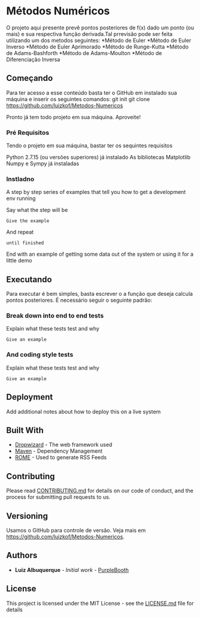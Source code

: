 # Métodos Numéricos 

O projeto aqui presente prevê pontos posteriores de f(x) dado um ponto (ou mais) e sua respectiva função derivada.Tal prrevisão pode ser feita 
utilizando um dos metodos seguintes:
    *Método de Euler
    *Método de Euler Inverso
    *Método de Euler Aprimorado
    *Método de Runge-Kutta
    *Método de Adams-Bashforth
    *Método de Adams-Moulton
    *Método de Diferenciação Inversa


## Começando

Para ter acesso a esse conteúdo basta ter o GitHub em instalado sua máquina e inserir os seguintes comandos:
git init
git clone https://github.com/luizkof/Metodos-Numericos

Pronto já tem todo projeto em sua máquina. Aproveite!

### Pré Requisitos

Tendo o projeto em sua máquina, bastar ter os sequintes requisitos

Python 2.7.15 (ou versões superiores) já instalado
As bibliotecas Matplotlib Numpy e Sympy já instaladas


### Instladno

A step by step series of examples that tell you how to get a development env running

Say what the step will be

```
Give the example
```

And repeat

```
until finished
```

End with an example of getting some data out of the system or using it for a little demo

## Executando

Para executar é bem simples, basta escrever o a função que deseja calcula pontos posteriores.
É necessário seguir o seguinte padrão: 



### Break down into end to end tests

Explain what these tests test and why

```
Give an example
```

### And coding style tests

Explain what these tests test and why

```
Give an example
```

## Deployment

Add additional notes about how to deploy this on a live system

## Built With

* [Dropwizard](http://www.dropwizard.io/1.0.2/docs/) - The web framework used
* [Maven](https://maven.apache.org/) - Dependency Management
* [ROME](https://rometools.github.io/rome/) - Used to generate RSS Feeds

## Contributing

Please read [CONTRIBUTING.md](https://gist.github.com/PurpleBooth/b24679402957c63ec426) for details on our code of conduct, and the process for submitting pull requests to us.

## Versioning

Usamos o GitHub para controle de versão. Veja mais em https://github.com/luizkof/Metodos-Numericos.
## Authors

* **Luiz Albuquerque** - *Initial work* - [PurpleBooth](https://github.com/luizkof)


## License

This project is licensed under the MIT License - see the [LICENSE.md](LICENSE.md) file for details


